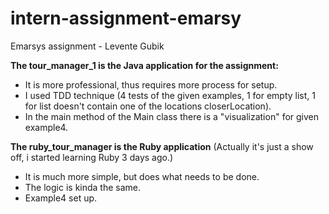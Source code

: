 # intern-assignment-emarsy
Emarsys assignment - Levente Gubik

**The tour_manager_1 is the Java application for the assignment:**
- It is more professional, thus requires more process for setup.
- I used TDD technique (4 tests of the given examples, 1 for empty list, 1 for list doesn't contain one of the locations closerLocation).
- In the main method of the Main class there is a "visualization" for given example4.

**The ruby_tour_manager is the Ruby application** (Actually it's just a show off, i started learning Ruby 3 days ago.)
- It is much more simple, but does what needs to be done.
- The logic is kinda the same.
- Example4 set up.
